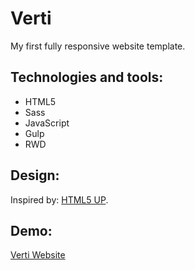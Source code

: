 # Verti
My first fully responsive website template.

## Technologies and tools:
* HTML5
* Sass
* JavaScript
* Gulp
* RWD

## Design:
  Inspired by: [HTML5 UP][example].
  
  [example]: https://html5up.net/
  
  ## Demo:
  [Verti Website][verti]
  
  [verti]: https://martynamas.github.io/Verti_Website/
